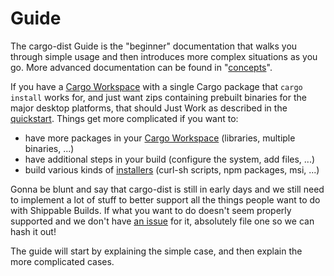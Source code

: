 # Guide

The cargo-dist Guide is the "beginner" documentation that walks you through simple usage and then introduces more complex situations as you go. More advanced documentation can be found in "[concepts][]".

If you have a [Cargo Workspace][workspace] with a single Cargo package that `cargo install` works for, and just want zips containing prebuilt binaries for the major desktop platforms, that should Just Work as described in the [quickstart][way-too-quickstart]. Things get more complicated if you want to:

* have more packages in your [Cargo Workspace][workspace] (libraries, multiple binaries, ...)
* have additional steps in your build (configure the system, add files, ...)
* build various kinds of [installers][] (curl-sh scripts, npm packages, msi, ...)

Gonna be blunt and say that cargo-dist is still in early days and we still need to implement a lot of stuff to better support all the things people want to do with Shippable Builds. If what you want to do doesn't seem properly supported and we don't have [an issue][issues] for it, absolutely file one so we can hash it out!

The guide will start by explaining the simple case, and then explain the more complicated cases.

[concepts]: ../reference/concepts.md
[way-too-quickstart]: ../quickstart/index.md
[installers]: ../installers/index.md

[issues]: https://github.com/axodotdev/cargo-dist/issues
[workspace]: https://doc.rust-lang.org/cargo/reference/workspaces.html
